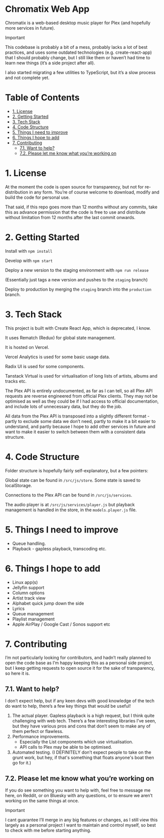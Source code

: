 # Chromatix Web App<!-- omit in toc -->

Chromatix is a web-based desktop music player for Plex (and hopefully more services in future).

> [!IMPORTANT]
> This codebase is probably a bit of a mess, probably lacks a lot of best practices, and uses some outdated technologies (e.g. create-react-app) that I should probably change, but I still like them or haven’t had time to learn new things (it’s a side project after all).
>
> I also started migrating a few utilities to TypeScript, but it’s a slow process and not complete yet.


# Table of Contents<!-- omit in toc -->
- [1. License](#1-license)
- [2. Getting Started](#2-getting-started)
- [3. Tech Stack](#3-tech-stack)
- [4. Code Structure](#4-code-structure)
- [5. Things I need to improve](#5-things-i-need-to-improve)
- [6. Things I hope to add](#6-things-i-hope-to-add)
- [7. Contributing](#7-contributing)
  - [7.1. Want to help?](#71-want-to-help)
  - [7.2. Please let me know what you’re working on](#72-please-let-me-know-what-youre-working-on)


# 1. License

At the moment the code is open source for transparency, but not for re-distribution in any form. You’re of course welcome to download, modify and build the code for personal use.

That said, if this repo goes more than 12 months without any commits, take this as advance permission that the code is free to use and distribute without limitation from 12 months after the last commit onwards.


# 2. Getting Started

Install with `npm install`

Develop with `npm start`

Deploy a new version to the staging environment with `npm run release`

(Essentially just tags a new version and pushes to the `staging` branch)

Deploy to production by merging the `staging` branch into the `production` branch.


# 3. Tech Stack

This project is built with Create React App, which is deprecated, I know.

It uses Rematch (Redux) for global state management.

It is hosted on Vercel.

Vercel Analytics is used for some basic usage data.

Radix UI is used for some components.

Tanstack Virtual is used for virtualisation of long lists of artists, albums and tracks etc.

The Plex API is entirely undocumented, as far as I can tell, so all Plex API requests are reverse engineered from official Plex clients. They may not be optimised as well as they could be if I had access to official documentation, and include lots of unnecessary data, but they do the job.

All data from the Plex API is transposed into a slightly different format - partly to exclude some data we don’t need, partly to make it a bit easier to understand, and partly because I hope to add other services in future and want to make it easier to switch between them with a consistent data structure.


# 4. Code Structure

Folder structure is hopefully fairly self-explanatory, but a few pointers:

Global state can be found in `/src/js/store`. Some state is saved to localStorage.

Connections to the Plex API can be found in `/src/js/services`.

The audio player is at `/src/js/services/player.js` but playback management is handled in the store, in the `models.player.js` file.


# 5. Things I need to improve

- Queue handling.
- Playback - gapless playback, transcoding etc.


# 6. Things I hope to add

- Linux app(s)
- Jellyfin support
- Column options
- Artist track view
- Alphabet quick jump down the side
- Lyrics
- Queue management
- Playlist management
- Apple AirPlay / Google Cast / Sonos support etc


# 7. Contributing

I’m not particularly looking for contributors, and hadn’t really planned to open the code base as I’m happy keeping this as a personal side project, but I keep getting requests to open source it for the sake of transparency, so here it is.


## 7.1. Want to help?

I don’t expect help, but if any keen devs with good knowledge of the tech do want to help, there’s a few key things that would be useful!

1. The actual player. Gapless playback is a high request, but I think quite challenging with web tech. There’s a few interesting libraries I’ve seen, but they have various pros and cons that don’t seem to make any of them perfect or flawless.
2. Performance improvements.
   - Especially the List components which use virtualisation.
   - API calls to Plex may be able to be optimised.
3. Automated testing. (I DEFINITELY don’t expect people to take on the grunt work, but hey, if that's something that floats anyone's boat then go for it.)


## 7.2. Please let me know what you’re working on

If you do see something you want to help with, feel free to message me here, on Reddit, or on Bluesky with any questions, or to ensure we aren’t working on the same things at once.

> [!IMPORTANT]
> I cant guarantee I’ll merge in any big features or changes, as I still view this largely as a personal project I want to maintain and control myself, so best to check with me before starting anything.
